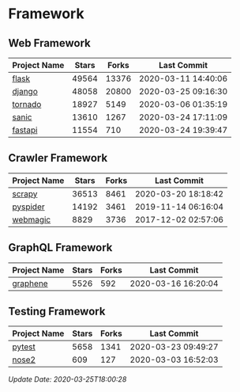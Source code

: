 # Framework

## Web Framework

| Project Name | Stars | Forks | Last Commit |
| ------------ | ----- | ----- | ----------- |
| [flask](https://github.com/pallets/flask) | 49564 | 13376 | 2020-03-11 14:40:06 |
| [django](https://github.com/django/django) | 48058 | 20800 | 2020-03-25 09:16:30 |
| [tornado](https://github.com/tornadoweb/tornado) | 18927 | 5149 | 2020-03-06 01:35:19 |
| [sanic](https://github.com/huge-success/sanic) | 13610 | 1267 | 2020-03-24 17:11:09 |
| [fastapi](https://github.com/tiangolo/fastapi) | 11554 | 710 | 2020-03-24 19:39:47 |

## Crawler Framework

| Project Name | Stars | Forks | Last Commit |
| ------------ | ----- | ----- | ----------- |
| [scrapy](https://github.com/scrapy/scrapy) | 36513 | 8461 | 2020-03-20 18:18:42 |
| [pyspider](https://github.com/binux/pyspider) | 14192 | 3461 | 2019-11-14 06:16:04 |
| [webmagic](https://github.com/code4craft/webmagic) | 8829 | 3736 | 2017-12-02 02:57:06 |

## GraphQL Framework

| Project Name | Stars | Forks | Last Commit |
| ------------ | ----- | ----- | ----------- |
| [graphene](https://github.com/graphql-python/graphene) | 5526 | 592 | 2020-03-16 16:20:04 |

## Testing Framework

| Project Name | Stars | Forks | Last Commit |
| ------------ | ----- | ----- | ----------- |
| [pytest](https://github.com/pytest-dev/pytest) | 5658 | 1341 | 2020-03-23 09:49:27 |
| [nose2](https://github.com/nose-devs/nose2) | 609 | 127 | 2020-03-03 16:52:03 |

*Update Date: 2020-03-25T18:00:28*